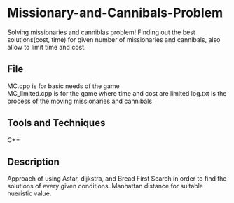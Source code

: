 # Missionary-and-Cannibals-Problem

Solving missionaries and canniblas problem! Finding out the best solutions(cost, time) for given number of missionaries and cannibals, also allow to limit time and cost.

## File
MC.cpp is for basic needs of the game  
MC_limited.cpp is for the game where time and cost are limited
log.txt is the process of the moving missionaries and cannibals

## Tools and Techniques
C++

## Description
Approach of using Astar, dijkstra, and Bread First Search in order to find the solutions of every given conditions. Manhattan distance for suitable hueristic value.
